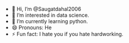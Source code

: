 - 👋 Hi, I’m @Saugatdahal2006
- 👀 I’m interested in data science.
- 🌱 I’m currently learning python.
- 😄 Pronouns: He
- ⚡ Fun fact: I hate you if you hate hardworking.

<!---
Saugatdahal2006/Saugatdahal2006 is a ✨ special ✨ repository because its `README.md` (this file) appears on your GitHub profile.
You can click the Preview link to take a look at your changes.
--->
